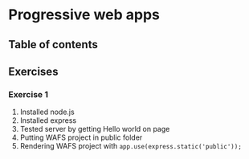 # Progressive web apps

## Table of contents

## Exercises

### Exercise 1

1. Installed node.js
2. Installed express
3. Tested server by getting Hello world on page
4. Putting WAFS project in public folder
5. Rendering WAFS project with ``` app.use(express.static('public')); ```
